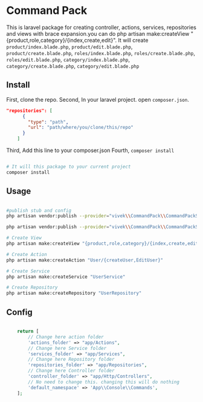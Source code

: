 # Command Pack

This is laravel package for creating controller, actions, services, repositories and views with brace expansion.you can do php artisan make:createView "{product,role,category}/{index,create,edit}". It will create `product/index.blade.php`, `product/edit.blade.php`, `product/create.blade.php`, `roles/index.blade.php`, `roles/create.blade.php`, `roles/edit.blade.php`, `category/index.blade.php`, `category/create.blade.php`, `category/edit.blade.php`

## Install

First, clone the repo.
Second, In your laravel project. open `composer.json`.

```json
"repositories": [
      {
        "type": "path",
        "url": "path/where/you/clone/this/repo"
      }
    ]
```
Third, Add this line to your composer.json
Fourth, `composer install`

```bash

# It will this package to your current project
composer install

```

## Usage

```bash

#publish stub and config
php artisan vendor:publish --provider="vivek\\CommandPack\\CommandPackServiceProvider" --tag="command-pack-config"

php artisan vendor:publish --provider="vivek\\CommandPack\\CommandPackServiceProvider" --tag="command-pack-stub"

# Create View
php artisan make:createView "{product,role,category}/{index,create,edit}"

# Create Action
php artisan make:createAction "User/{createUser,EditUser}"

# Create Service
php artisan make:createService "UserService"

# Create Repository
php artisan make:createRepository "UserRepository"

```

## Config

```php

    return [
        // Change here action folder
        'actions_folder' => "app/Actions",
        // Change here Service folder
        'services_folder' => "app/Services",
        // Change here Repository folder
        'repositories_folder' => "app/Repositories",
        // Change here Controller folder
        'controller_folder' => "app/Http/Controllers",
        // No need to change this. changing this will do nothing
        'default_namespace' => 'App\\Console\\Commands',
    ];

```
